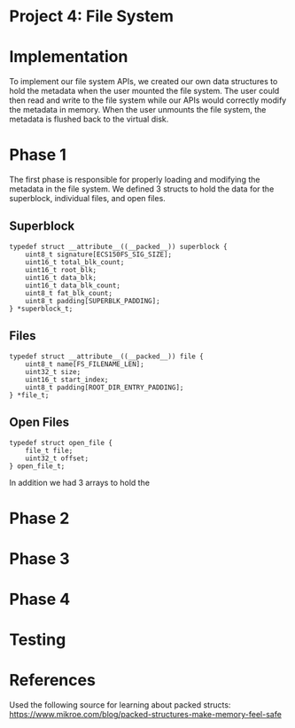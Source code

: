 # Project 4: File System

# Implementation

To implement our file system APIs, we created our own data structures to hold
the metadata when the user mounted the file system. The user could then read and
write to the file system while our APIs would correctly modify the metadata in
memory. When the user unmounts the file system, the metadata is flushed back to
the virtual disk.

# Phase 1

The first phase is responsible for properly loading and modifying the metadata
in the file system. We defined 3 structs to hold the data for the superblock,
individual files, and open files. 

## Superblock

    typedef struct __attribute__((__packed__)) superblock {
        uint8_t signature[ECS150FS_SIG_SIZE];
        uint16_t total_blk_count;
        uint16_t root_blk;
        uint16_t data_blk;
        uint16_t data_blk_count;
        uint8_t fat_blk_count;
        uint8_t padding[SUPERBLK_PADDING];
    } *superblock_t;

## Files

    typedef struct __attribute__((__packed__)) file {
        uint8_t name[FS_FILENAME_LEN];
        uint32_t size;
        uint16_t start_index;
        uint8_t padding[ROOT_DIR_ENTRY_PADDING];
    } *file_t;

## Open Files

    typedef struct open_file {
        file_t file;
        uint32_t offset;
    } open_file_t;


In addition we had 3 arrays to hold the 

# Phase 2

# Phase 3

# Phase 4

# Testing

# References
Used the following source for learning about packed structs:
https://www.mikroe.com/blog/packed-structures-make-memory-feel-safe
